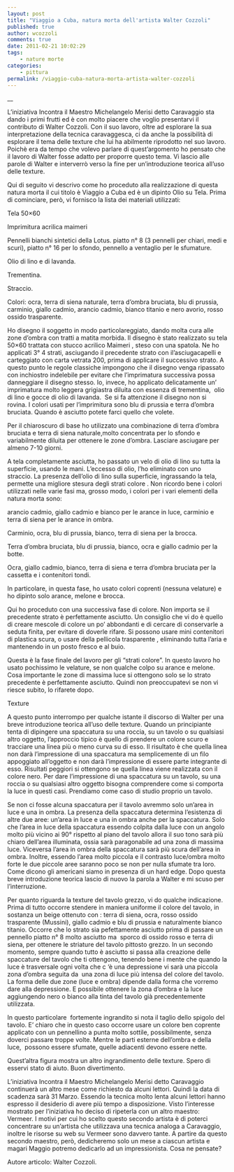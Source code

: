 ```yaml
---
layout: post
title: "Viaggio a Cuba, natura morta dell'artista Walter Cozzoli"
published: true
author: wcozzoli
comments: true
date: 2011-02-21 10:02:29
tags:
    - nature morte
categories:
    - pittura
permalink: /viaggio-cuba-natura-morta-artista-walter-cozzoli
---
```


  
__


  L&#8217;iniziativa Incontra il Maestro Michelangelo Merisi detto Caravaggio sta dando i primi frutti ed è con molto piacere che voglio presentarvi il contributo di Walter Cozzoli. Con il suo lavoro, oltre ad esplorare la sua interpretazione della tecnica caravaggesca, ci da anche la possibilità di esplorare il tema delle texture che lui ha abilmente riprodotto nel suo lavoro. Poichè era da tempo che volevo parlare di quest&#8217;argomento ho pensato che il lavoro di Walter fosse adatto per proporre questo tema. Vi lascio alle parole di Walter e interverrò verso la fine per un&#8217;introduzione teorica all&#8217;uso delle texture.



  Qui di seguito vi descrivo come ho proceduto alla realizzazione di questa natura morta il cui titolo è Viaggio a Cuba ed è un dipinto Olio su Tela. Prima di cominciare, però, vi fornisco la lista dei materiali utilizzati:



  Tela 50&#215;60


  Imprimitura acrilica maimeri


  Pennelli bianchi sintetici della Lotus. piatto n° 8 (3 pennelli per chiari, medi e scuri), piatto n° 16 per lo sfondo, pennello a ventaglio per le sfumature.


  Olio di lino e di lavanda.


  Trementina.


  Straccio.


  Colori: ocra, terra di siena naturale, terra d&#8217;ombra bruciata, blu di prussia, carminio, giallo cadmio, arancio cadmio, bianco titanio e nero avorio, rosso ossido trasparente.





  Ho disegno il soggetto in modo particolareggiato, dando molta cura alle zone d’ombra con tratti a matita morbida. Il disegno è stato realizzato su tela 50&#215;60 trattata con stucco acrilico Maimeri , steso con una spatola. Ne ho applicati 3° 4 strati, asciugando il precedente strato con il&#8217;asciugacapelli e carteggiato con carta vetrata 200, prima di applicare il successivo strato. A questo punto le regole classiche impongono che il disegno venga ripassato con inchiostro indelebile per evitare che l’imprimatura successiva possa danneggiare il disegno stesso. Io, invece, ho applicato delicatamente un&#8217;  imprimatura molto leggera grigiastra diluita con essenza di trementina,  olio di lino e gocce di olio di lavanda.  Se si fa attenzione il disegno non si rovina. I colori usati per l&#8217;imprimitura sono blu di prussia e terra d&#8217;ombra bruciata. Quando è asciutto potete farci quello che volete.





  Per il chiaroscuro di base ho utilizzato una combinazione di terra d&#8217;ombra bruciata e terra di siena naturale,molto concentrata per lo sfondo e variabilmente diluita per ottenere le zone d’ombra. Lasciare asciugare per almeno 7-10 giorni.





  A tela completamente asciutta, ho passato un velo di olio di lino su tutta la superficie, usando le mani. L’eccesso di olio, l’ho eliminato con uno straccio. La presenza dell’olio di lino sulla superficie, ingrassando la tela, permette una migliore stesura degli strati colore . Non ricordo bene i colori utilizzati nelle varie fasi ma, grosso modo, i colori per i vari elementi della natura morta sono:



  arancio cadmio, giallo cadmio e bianco per le arance in luce, carminio e terra di siena per le arance in ombra.


  Carminio, ocra, blu di prussia, bianco, terra di siena per la brocca.


  Terra d&#8217;ombra bruciata, blu di prussia, bianco, ocra e giallo cadmio per la botte.


  Ocra, giallo cadmio, bianco, terra di siena e terra d&#8217;ombra bruciata per la cassetta e i contenitori tondi.



  In particolare, in questa fase, ho usato colori coprenti (nessuna velature) e ho dipinto solo arance, melone e brocca.





  Qui ho proceduto con una successiva fase di colore. Non importa se il precedente strato è perfettamente asciutto. Un consiglio che vi do è quello di creare mescole di colore un po’ abbondanti e di cercare di conservarle a seduta finita, per evitare di doverle rifare. Si possono usare mini contenitori di plastica scura, o usare della pellicola trasparente , eliminando tutta l’aria e mantenendo in un posto fresco e al buio.





  Questa è la fase finale del lavoro per gli “strati colore”. In questo lavoro ho usato pochissimo le velature, se non qualche colpo su arance e melone. Cosa importante le zone di massima luce si ottengono solo se lo strato precedente è perfettamente asciutto. Quindi non preoccupatevi se non vi riesce subito, lo rifarete dopo.



  Texture



  A questo punto interrompo per qualche istante il discorso di Walter per una breve introduzione teorica all&#8217;uso delle texture. Quando un principiante tenta di dipingere una spaccatura su una roccia, su un tavolo o su qualsiasi altro oggetto, l&#8217;approccio tipico è quello di prendere un colore scuro e tracciare una linea più o meno curva su di esso. Il risultato è che quella linea non darà l&#8217;impressione di una spaccatura ma semplicemente di un filo appoggiato all&#8217;oggetto e non darà l&#8217;impressione di essere parte integrante di esso. Risultati peggiori si ottengono se quella linea viene realizzata con il colore nero. Per dare l&#8217;impressione di una spaccatura su un tavolo, su una roccia o su qualsiasi altro oggetto bisogna comprendere come si comporta la luce in questi casi. Prendiamo come caso di studio proprio un tavolo.



  



  Se non ci fosse alcuna spaccatura per il tavolo avremmo solo un&#8217;area in luce e una in ombra. La presenza della spaccatura determina l&#8217;esistenza di altre due aree: un&#8217;area in luce e una in ombra anche per la spaccatura. Solo che l&#8217;area in luce della spaccatura essendo colpita dalla luce con un angolo molto più vicino ai 90° rispetto al piano del tavolo allora il suo tono sarà più chiaro dell&#8217;area illuminata, ossia sarà paragonabile ad una zona di massima luce. Viceversa l&#8217;area in ombra della spaccatura sarà più scura dell&#8217;area in ombra. Inoltre, essendo l&#8217;area molto piccola e il contrasto luce/ombra molto forte le due piccole aree saranno poco se non per nulla sfumate tra loro. Come dicono gli americani siamo in presenza di un hard edge. Dopo questa breve introduzione teorica lascio di nuovo la parola a Walter e mi scuso per l&#8217;interruzione.



  Per quanto riguarda la texture del tavolo grezzo, vi do qualche indicazione. Prima di tutto occorre stendere in maniera uniforme il colore del tavolo, in sostanza un beige ottenuto con : terra di siena, ocra, rosso ossido trasparente (Mussini), giallo cadmio e blu di prussia e naturalmente bianco titanio. Occorre che lo strato sia pefettamente asciutto prima di passare un pennello piatto n° 8 molto asciutto ma  sporco di ossido rosso e terra di siena, per ottenere le striature del tavolo pittosto grezzo. In un secondo momento, sempre quando tutto è asciutto si passa alla creazione delle spaccature del tavolo che ti ottengono, tenendo bene i mente che quando la luce è trasversale ogni volta che c &#8216;è una depressione vi sarà una piccola zona d&#8217;ombra seguita da  una zona di luce più intensa del colore del tavolo. La forma delle due zone (luce e ombra) dipende dalla forma che vorremo dare alla depressione. E possibile ottenere la zona d&#8217;ombra e la luce aggiungendo nero o bianco alla tinta del tavolo già precedentemente utilizzata.



  



  In questo particolare  fortemente ingrandito si nota il taglio dello spigolo del tavolo. E&#8217; chiaro che in questo caso occorre usare un colore ben coprente applicato con un pennellino a punta molto sottile, possibilmente, senza doverci passare troppe volte. Mentre le parti esterne dell&#8217;ombra e della luce,  possono essere sfumate, quelle adiacenti devono essere nette. 


Quest&#8217;altra figura mostra un altro ingrandimento delle texture. Spero di esservi stato di aiuto. Buon divertimento.


  L&#8217;iniziativa Incontra il Maestro Michelangelo Merisi detto Caravaggio continuerà un altro mese come richiesto da alcuni lettori. Quindi la data di scadenza sarà 31 Marzo. Essendo la tecnica molto lenta alcuni lettori hanno espresso il desiderio di avere più tempo a disposizione. Visto l&#8217;interesse mostrato per l&#8217;iniziativa ho deciso di ripeterla con un altro maestro: Vermeer. I motivi per cui ho scelto questo secondo artista è di poterci concentrare su un&#8217;artista che utilizzava una tecnica analoga a Caravaggio, inoltre le risorse su web su Vermeer sono davvero tante. A partire da questo secondo maestro, però, dedicheremo solo un mese a ciascun artista e magari Maggio potremo dedicarlo ad un impressionista. Cosa ne pensate?



  Autore articolo: Walter Cozzoli.
